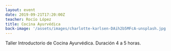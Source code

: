 ```yaml
---
layout: event
date: 2019-09-21T17:20:00Z
teacher: Rocío López
title: Cocina Ayurvédica
back-image: '/assets/images/charlotte-karlsen-DAih2b5MFcA-unsplash.jpg'
---
```

Taller Introductorio de Cocina Ayurvédica. Duración 4 a 5 horas.